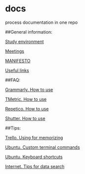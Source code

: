 # docs
process documentation in one repo

##General information:

[Study environment](general/internet_tips_for_data_search.md)

[Meetings](general/trello_using_for_memorizing.md)

[MANIFESTO](general/ubuntu_custom_terminal_commands.md)

[Useful links](general/ubuntu_keyboard_shortcuts.md)

##FAQ:

[Grammarly. How to use](faq/grammarly.md)

[TMetric. How to use](faq/tmetric.md)

[Repetico. How to use](faq/repetico.md)

[Shutter. How to use](faq/shutter.md)

##Tips:

[Trello. Using for memorizing](tips/internet_tips_for_data_search.md)

[Ubuntu. Custom terminal commands](tips/trello_using_for_memorizing.md)

[Ubuntu. Keyboard shortcuts](tips/ubuntu_custom_terminal_commands.md)

[Internet. Tips for data search](tips/ubuntu_keyboard_shortcuts.md)
